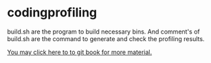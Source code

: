 # codingprofiling

build.sh are the program to build necessary bins. And comment's of build.sh are the command to generate and check the profiling results.

[You may click here to to git book for more material.](https://shichaog1.gitbooks.io/hand-book-of-speech-enhancement-and-recognition/content/)

